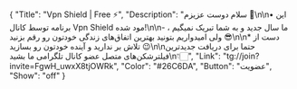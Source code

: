 {
"Title": "Vpn Shield | Free ⚡️",
"Description": "سلام دوست عزیزم 🌺\n\n• این برنامه توسط کانال Vpn Shield مود شده!\n\n- ما سال جدید و به شما تبریک نمیگیم ، ولی امیدواریم بتونید بهترین اتفاق‌های زندگی خودتون  رو رقم بزنید 😎\n\n* دست از تلاش بر ندارید و آینده خودتون رو بسازید 😉\n\nحتما برای دریافت جدیدترین فیلترشکن‌های متصل عضو کانال تلگرامی ما بشید\n👇🏻",
"Link": "tg://join?invite=FgwH_uwxX8tjOWRk",
"Color": "#26C6DA",
"Button": "عضویت",
"Show": "off"
}
